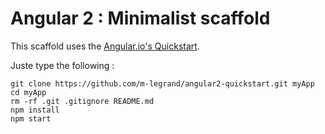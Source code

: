 # Angular 2 : Minimalist scaffold

This scaffold uses the [Angular.io's Quickstart](https://angular.io/docs/ts/latest/quickstart.html).

Juste type the following :

```shell
git clone https://github.com/m-legrand/angular2-quickstart.git myApp
cd myApp
rm -rf .git .gitignore README.md
npm install
npm start
```
